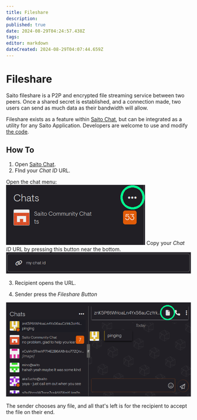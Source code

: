 ```yaml
---
title: Fileshare
description: 
published: true
date: 2024-08-29T04:24:57.438Z
tags: 
editor: markdown
dateCreated: 2024-08-29T04:07:44.659Z
---
```


# Fileshare

Saito fileshare is a P2P and encrypted file streaming service between two peers. Once a shared secret is established, and a connection made, two users can send as much data as their  bandwidth will allow.

Fileshare exists as a feature within [Saito Chat](https://saito.io/chat/), but can be integrated as a utility for any Saito Application. Developers are welcome to use and modify [the code](https://github.com/SaitoTech/saito-lite-rust/tree/master/mods/fileshare).

## How To

1. Open [Saito Chat](https://saito.io/chat/).
2. FInd your *Chat ID* URL.

Open the chat menu:
<img src="/chat-id.png" style="" />
Copy your *Chat ID* URL by pressing this button near the bottom.
<img src="/my-chat-id.png" style="width: 600px" />

3. Recipient opens the URL.

4. Sender press the *Fileshare Button* 

<img src="/chat-file.png" style="width: 600px" />

The sender chooses any file, and all that's left is for the recipient to accept the file on their end.